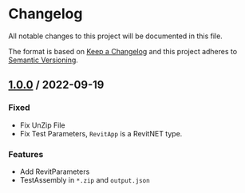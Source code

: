 # Changelog
All notable changes to this project will be documented in this file.

The format is based on [Keep a Changelog](http://keepachangelog.com/en/1.0.0/)
and this project adheres to [Semantic Versioning](http://semver.org/spec/v2.0.0.html).

## [1.0.0] / 2022-09-19
### Fixed
- Fix UnZip File
- Fix Test Parameters, `RevitApp` is a RevitNET type.  
### Features
- Add RevitParameters
- TestAssembly in `*.zip` and `output.json`

[vNext]: ../../compare/1.0.0...HEAD
[1.0.0]: ../../compare/1.0.0